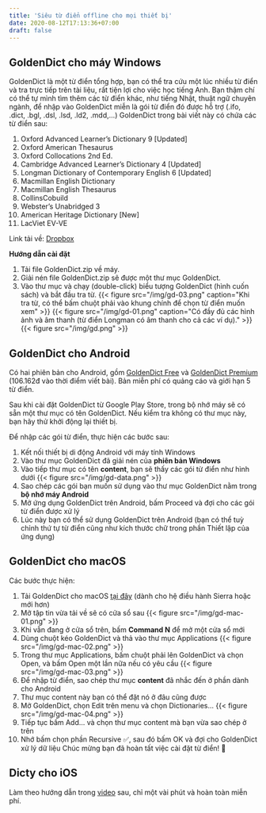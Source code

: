 ```yaml
---
title: 'Siêu từ điển offline cho mọi thiết bị'
date: 2020-08-12T17:13:36+07:00
draft: false
---
```


## GoldenDict cho máy Windows

GoldenDict là một từ điển tổng hợp, bạn có thể tra cứu một lúc nhiều từ điển và tra trực tiếp trên tài liệu, rất tiện lợi cho việc học tiếng Anh. Bạn thậm chí có thể tự mình tìm thêm các từ điển khác, như tiếng Nhật, thuật ngữ chuyên ngành, để nhập vào GoldenDict miễn là gói từ điển đó được hỗ trợ (.ifo, .dict, .bgl, .dsl, .lsd, .ld2, .mdd,...) GoldenDict trong bài viết này có chứa các từ điển sau:

1. Oxford Advanced Learner’s Dictionary 9 [Updated]
2. Oxford American Thesaurus
3. Oxford Collocations 2nd Ed.
4. Cambridge Advanced Learner’s Dictionary 4 [Updated]
5. Longman Dictionary of Contemporary English 6 [Updated]
6. Macmillan English Dictionary
7. Macmillan English Thesaurus
8. CollinsCobuild
9. Webster’s Unabridged 3
10. American Heritage Dictionary [New]
11. LacViet EV-VE

Link tải về: [Dropbox][1]

**Hướng dẫn cài đặt**

1. Tải file GoldenDict.zip về máy.
2. Giải nén file GoldenDict.zip sẽ được một thư mục GoldenDict.
3. Vào thư mục và chạy (double-click) biểu tượng GoldenDict (hình cuốn sách) và bắt đầu tra từ.
   {{< figure src="/img/gd-03.png" caption="Khi tra từ, có thể bấm chuột phải vào khung chính để chọn từ điển muốn xem" >}}
   {{< figure src="/img/gd-01.png" caption="Có đầy đủ các hình ảnh và âm thanh (từ điển Longman có âm thanh cho cả các ví dụ)." >}}
   {{< figure src="/img/gd.png" >}}

## GoldenDict cho Android

Có hai phiên bản cho Android, gồm [GoldenDict Free][2] và [GoldenDict Premium][3] (106.162đ vào thời điểm viết bài). Bản miễn phí có quảng cáo và giới hạn 5 từ điển.

Sau khi cài đặt GoldenDict từ Google Play Store, trong bộ nhớ máy sẽ có sẵn một thư mục có tên GoldenDict. Nếu kiểm tra không có thư mục này, bạn hãy thử khởi động lại thiết bị.

Để nhập các gói từ điển, thực hiện các bước sau:

1. Kết nối thiết bị di động Android với máy tính Windows
2. Vào thư mục GoldenDict đã giải nén của **phiên bản Windows**
3. Vào tiếp thư mục có tên **content**, bạn sẽ thấy các gói từ điển như hình dưới
   {{< figure src="/img/gd-data.png" >}}
4. Sao chép các gói bạn muốn sử dụng vào thư mục GoldenDict nằm trong **bộ nhớ máy Android**
5. Mở ứng dụng GoldenDict trên Android, bấm Proceed và đợi cho các gói từ điển được xử lý
6. Lúc này bạn có thể sử dụng GoldenDict trên Android (bạn có thể tuỳ chỉnh thứ tự từ điển cũng như kích thước chữ trong phần Thiết lập của ứng dụng)

## GoldenDict cho macOS

Các bước thực hiện:

1. Tải GoldenDict cho macOS [tại đây][4] (dành cho hệ điều hành Sierra hoặc mới hơn)
2. Mở tập tin vừa tải về sẽ có cửa sổ sau
   {{< figure src="/img/gd-mac-01.png" >}}
3. Khi vẫn đang ở cửa sổ trên, bấm **Command N** để mở một cửa sổ mới
4. Dùng chuột kéo GoldenDict và thả vào thư mục Applications
   {{< figure src="/img/gd-mac-02.png" >}}
5. Trong thư mục Applications, bấm chuột phải lên GoldenDict và chọn Open, và bấm Open một lần nữa nếu có yêu cầu
   {{< figure src="/img/gd-mac-03.png" >}}
6. Để nhập từ điển, sao chép thư mục **content** đã nhắc đến ở phần dành cho Android
7. Thư mục content này bạn có thể đặt nó ở đâu cũng được
8. Mở GoldenDict, chọn Edit trên menu và chọn Dictionaries...
   {{< figure src="/img/gd-mac-04.png" >}}
9. Tiếp tục bấm Add... và chọn thư mục content mà bạn vừa sao chép ở trên
10. Nhớ bấm chọn phần Recursive ✅, sau đó bấm OK và đợi cho GoldenDict xử lý dữ liệu
    Chúc mừng bạn đã hoàn tất việc cài đặt từ điển! 🎉

## Dicty cho iOS

Làm theo hướng dẫn trong [video](https://dqnotes.com/hoc/dicty/) sau, chỉ một vài phút và hoàn toàn miễn phí.

[1]: https://www.dropbox.com/s/kew40s6xahgd574/GoldenDict.zip?dl=0
[2]: https://play.google.com/store/apps/details?id=mobi.goldendict.android.free&hl=en
[3]: https://play.google.com/store/apps/details?id=mobi.goldendict.android&hl=en
[4]: https://drive.google.com/open?id=1iOfwglTMKUQ1TC0DMHFNzPteDhcBhn51
